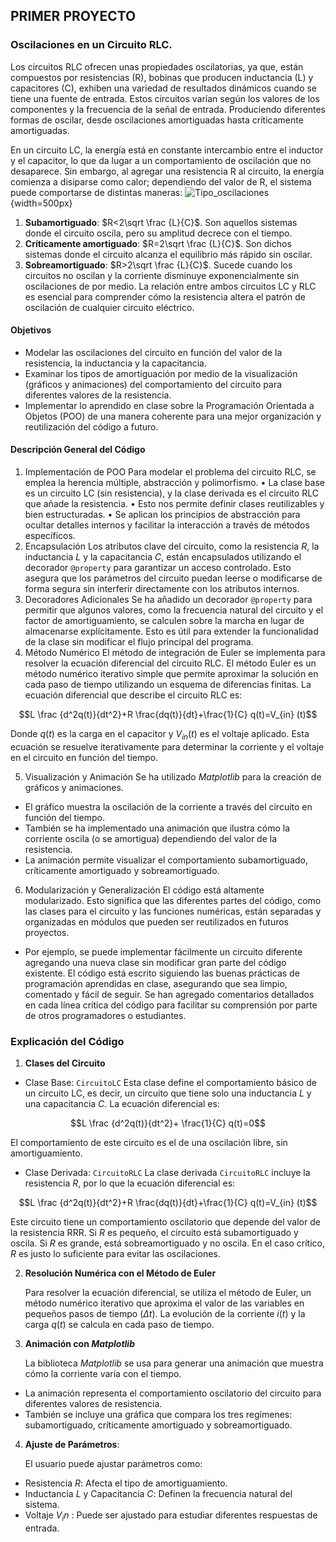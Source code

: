 ## PRIMER PROYECTO

### Oscilaciones en un Circuito RLC.

Los circuitos RLC ofrecen unas propiedades oscilatorias, ya que, están compuestos por resistencias (R), bobinas que producen inductancia (L) y capacitores (C), exhiben una variedad de resultados dinámicos cuando se tiene una fuente de entrada. Estos circuitos varían según los valores de los componentes y la frecuencia de la señal de entrada. Produciendo diferentes formas de oscilar, desde oscilaciones amortiguadas hasta críticamente amortiguadas.

En un circuito LC, la energía está en constante intercambio entre el inductor y el capacitor, lo que da lugar a un comportamiento de oscilación que no desaparece. Sin embargo, al agregar una resistencia R al circuito, la energía comienza a disiparse como calor; dependiendo del valor de R, el sistema puede comportarse de distintas maneras:
![Tipo_oscilaciones](https://images.app.goo.gl/QFvxm1SdCrgcUHJF6){width=500px}
1.	**Subamortiguado**: $R<2\sqrt \frac {L}{C}$. Son aquellos sistemas donde el circuito oscila, pero su amplitud decrece con el tiempo.
2.	**Críticamente amortiguado**: $R=2\sqrt \frac {L}{C}$. Son dichos sistemas donde el circuito alcanza el equilibrio más rápido sin oscilar.
3.	**Sobreamortiguado**: $R>2\sqrt \frac {L}{C}$. Sucede cuando los circuitos no oscilan y la corriente disminuye exponencialmente sin oscilaciones de por medio. 
La relación entre ambos circuitos LC y RLC es esencial para comprender cómo la resistencia altera el patrón de oscilación de cualquier circuito eléctrico.

#### Objetivos 

-	Modelar las oscilaciones del circuito en función del valor de la resistencia, la inductancia y la capacitancia.
-	Examinar los tipos de amortiguación por medio de la visualización (gráficos y animaciones) del comportamiento del circuito para diferentes valores de la resistencia.
-	Implementar lo aprendido en clase sobre la Programación Orientada a Objetos (POO) de una manera coherente para una mejor organización y reutilización del código a futuro.

#### Descripción General del Código

1. Implementación de POO
Para modelar el problema del circuito RLC, se emplea la herencia múltiple, abstracción y polimorfismo.
  •	La clase base es un circuito LC (sin resistencia), y la clase derivada es el circuito RLC que añade la resistencia.
  •	Esto nos permite definir clases reutilizables y bien estructuradas.
  •	Se aplican los principios de abstracción para ocultar detalles internos y facilitar la interacción a través de métodos específicos.
2. Encapsulación
Los atributos clave del circuito, como la resistencia $R$, la inductancia $L$ y la capacitancia $C$, están encapsulados utilizando el decorador `@property` para garantizar un acceso controlado. Esto asegura que los parámetros del circuito puedan leerse o modificarse de forma segura sin interferir directamente con los atributos internos.
3. Decoradores Adicionales
Se ha añadido un decorador `@property` para permitir que algunos valores, como la frecuencia natural del circuito y el factor de amortiguamiento, se calculen sobre la marcha en lugar de almacenarse explícitamente. Esto es útil para extender la funcionalidad de la clase sin modificar el flujo principal del programa.
4. Método Numérico
  El método de integración de Euler se implementa para resolver la ecuación diferencial del circuito RLC. El método Euler es un método numérico iterativo simple que permite aproximar la solución en cada paso de tiempo utilizando un esquema de diferencias finitas.
  La ecuación diferencial que describe el circuito RLC es:

  $$L  \frac {d^2q(t)}{dt^2}+R \frac{dq(t)}{dt}+\frac{1}{C} q(t)=V_{in} (t)$$
  
  Donde $q(t)$ es la carga en el capacitor y $V_{in}(t)$ es el voltaje aplicado.
Esta ecuación se resuelve iterativamente para determinar la corriente y el voltaje en el circuito en función del tiempo.

5. Visualización y Animación
  Se ha utilizado *Matplotlib* para la creación de gráficos y animaciones.
  -	El gráfico muestra la oscilación de la corriente a través del circuito en función del tiempo.
  -	También se ha implementado una animación que ilustra cómo la corriente oscila (o se amortigua) dependiendo del valor de la resistencia.
  -	La animación permite visualizar el comportamiento subamortiguado, críticamente amortiguado y sobreamortiguado.

6. Modularización y Generalización
  El código está altamente modularizado. Esto significa que las diferentes partes del código, como las clases para el circuito y las funciones numéricas, están separadas y organizadas en módulos que pueden ser reutilizados en futuros proyectos.
  -	Por ejemplo, se puede implementar fácilmente un circuito diferente agregando una nueva clase sin modificar gran parte del código existente.
  El código está escrito siguiendo las buenas prácticas de programación aprendidas en clase, asegurando que sea limpio, comentado y fácil de seguir. Se han agregado comentarios detallados en cada línea crítica del código para facilitar su comprensión por parte de otros programadores o estudiantes.
### Explicación del Código
1. **Clases del Circuito**
  - Clase Base: `CircuitoLC`
    Esta clase define el comportamiento básico de un circuito LC, es decir, un circuito que tiene solo una inductancia $L$ y una capacitancia $C$. La ecuación diferencial es:

 $$L  \frac {d^2q(t)}{dt^2}+ \frac{1}{C} q(t)=0$$
 
  El comportamiento de este circuito es el de una oscilación libre, sin amortiguamiento.
  - Clase Derivada: `CircuitoRLC`
    La clase derivada `CircuitoRLC` incluye la resistencia $R$, por lo que la ecuación diferencial es:

  $$L  \frac {d^2q(t)}{dt^2}+R \frac{dq(t)}{dt}+\frac{1}{C} q(t)=V_{in} (t)$$
  
  Este circuito tiene un comportamiento oscilatorio que depende del valor de la resistencia RRR. Si $R$ es pequeño, el circuito está subamortiguado y oscila. Si $R$ es grande, está sobreamortiguado y no oscila. En el caso crítico, $R$ es justo lo suficiente para evitar las oscilaciones.

2. **Resolución Numérica con el Método de Euler**
   
    Para resolver la ecuación diferencial, se utiliza el método de Euler, un método numérico iterativo que aproxima el valor de las       variables en pequeños pasos de tiempo ($\Delta t$). La evolución de la corriente $i(t)$ y la carga $q(t)$ se calcula en cada paso de tiempo.

3. **Animación con *Matplotlib***
   
    La biblioteca *Matplotlib* se usa para generar una animación que muestra cómo la corriente varía con el tiempo.
  -	La animación representa el comportamiento oscilatorio del circuito para diferentes valores de resistencia.
  -	También se incluye una gráfica que compara los tres regímenes: subamortiguado, críticamente amortiguado y sobreamortiguado.
  
4. **Ajuste de Parámetros**:

    El usuario puede ajustar parámetros como:
  - Resistencia $R$: Afecta el tipo de amortiguamiento.
  - Inductancia $L$ y Capacitancia $C$: Definen la frecuencia natural del sistema.
  - Voltaje $V_in$ : Puede ser ajustado para estudiar diferentes respuestas de entrada.

